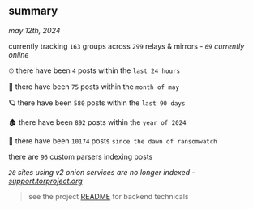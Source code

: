 
## summary
_may 12th, 2024_

currently tracking `163` groups across `299` relays & mirrors - _`69` currently online_

⏲ there have been `4` posts within the `last 24 hours`

🦈 there have been `75` posts within the `month of may`

🪐 there have been `580` posts within the `last 90 days`

🏚 there have been `892` posts within the `year of 2024`

🦕 there have been `10174` posts `since the dawn of ransomwatch`

there are `96` custom parsers indexing posts

_`20` sites using v2 onion services are no longer indexed - [support.torproject.org](https://support.torproject.org/onionservices/v2-deprecation/)_

> see the project [README](https://github.com/joshhighet/ransomwatch#ransomwatch--) for backend technicals
